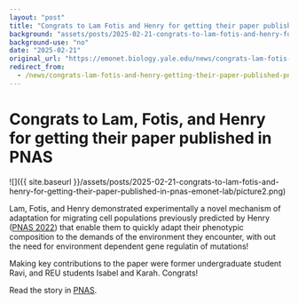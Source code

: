 ```yaml
---
layout: "post"
title: "Congrats to Lam Fotis and Henry for getting their paper published in PNAS"
background: "assets/posts/2025-02-21-congrats-to-lam-fotis-and-henry-for-getting-their-paper-published-in-pnas-emonet-lab/picture2.png"
background-use: "no"
date: "2025-02-21"
original_url: "https://emonet.biology.yale.edu/news/congrats-lam-fotis-and-henry-getting-their-paper-published-pnas"
redirect_from:
  - /news/congrats-lam-fotis-and-henry-getting-their-paper-published-pnas
---
```

# Congrats to Lam, Fotis, and Henry for getting their paper published in PNAS

![]({{ site.baseurl }}/assets/posts/2025-02-21-congrats-to-lam-fotis-and-henry-for-getting-their-paper-published-in-pnas-emonet-lab/picture2.png)

Lam, Fotis, and Henry demonstrated experimentally a novel mechanism of adaptation for migrating cell populations previously predicted by Henry ([PNAS 2022](https://www.pnas.org/doi/10.1073/pnas.2117377119)) that enable them to quickly adapt their phenotypic composition to the demands of the environment they encounter, with out the need for environment dependent gene regulatin of mutations!

Making key contributions to the paper were former undergraduate student Ravi, and REU students Isabel and Karah. Congrats!

Read the story in [PNAS](https://www.pnas.org/doi/epub/10.1073/pnas.2423774122).